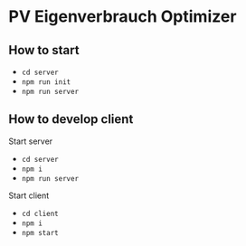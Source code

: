# PV Eigenverbrauch Optimizer

## How to start
- ```cd server```
- ```npm run init```
- ```npm run server```

## How to develop client
Start server
- ```cd server```
- ```npm i```
- ```npm run server```

Start client
- ```cd client```
- ```npm i```
- ```npm start```
